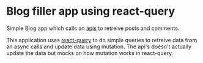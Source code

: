 # Blog filler app using react-query

Simple Blog app which calls an [apis](https://jsonplaceholder.typicode.com/) to retreive posts and comments.

This application uses [react-query](https://tanstack.com/query/latest/docs/framework/react/overview) to do simple
queries to retreive data from an async calls and update data using mutation. The api's doesn't actually update the data but
mocks on how mutation works in react-query.
